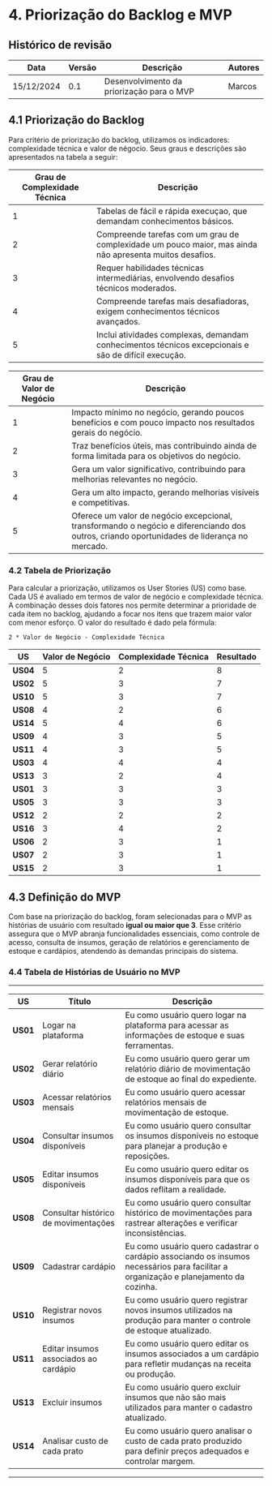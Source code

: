 # **4. Priorização do Backlog e MVP**

## Histórico de revisão

|Data      |Versão    |Descrição                                |Autores|
|----------|----------|-----------------------------------------|-------|
|15/12/2024|0.1       |Desenvolvimento da priorização para o MVP|Marcos |

## 4.1 Priorização do Backlog

Para critério de priorização do backlog, utilizamos os indicadores: complexidade técnica e valor de négocio. Seus graus e descrições são apresentados na tabela a seguir:

|Grau de Complexidade Técnica|Descrição|
|----------------------------|---------|
|1                           |Tabelas de fácil e rápida execuçao, que demandam conhecimentos básicos.|
|2                           |Compreende tarefas com um grau de complexidade um pouco maior, mas ainda não apresenta muitos desafios.|
|3                           |Requer habilidades técnicas intermediárias, envolvendo desafios técnicos moderados.|
|4                           |Compreende tarefas mais desafiadoras, exigem conhecimentos técnicos avançados.|
|5                           |Inclui atividades complexas, demandam conhecimentos técnicos excepcionais e são de difícil execução.|

|Grau de Valor de Negócio|Descrição|
|------------------------|---------|
|1                       |Impacto mínimo no negócio, gerando poucos benefícios e com pouco impacto nos resultados gerais do negócio.|
|2                       |Traz benefícios úteis, mas contribuindo ainda de forma limitada para os objetivos do negócio.|
|3                       |Gera um valor significativo, contribuindo para melhorias relevantes no negócio.|
|4                       |Gera um alto impacto, gerando melhorias visíveis e competitivas.|
|5                       |Oferece um valor de negócio excepcional, transformando o negócio e diferenciando dos outros, criando oportunidades de liderança no mercado.|

### 4.2 Tabela de Priorização

Para calcular a priorização, utilizamos os User Stories (US) como base. Cada US é avaliado em termos de valor de negócio e complexidade técnica. A combinação desses dois fatores nos permite determinar a prioridade de cada item no backlog, ajudando a focar nos itens que trazem maior valor com menor esforço. O valor do resultado é dado pela fórmula:

```plaintext
2 * Valor de Negócio - Complexidade Técnica
```

| **US**  | **Valor de Negócio** | **Complexidade Técnica** | **Resultado** |
|---------|----------------------|--------------------------|---------------|
| **US04**|5                     |2                         |8              |
| **US02**|5                     |3                         |7              |
| **US10**|5                     |3                         |7              |
| **US08**|4                     |2                         |6              |
| **US14**|5                     |4                         |6              |
| **US09**|4                     |3                         |5              |
| **US11**|4                     |3                         |5              |
| **US03**|4                     |4                         |4              |
| **US13**|3                     |2                         |4              |
| **US01**|3                     |3                         |3              |
| **US05**|3                     |3                         |3              |
| **US12**|2                     |2                         |2              |
| **US16**|3                     |4                         |2              |
| **US06**|2                     |3                         |1              |
| **US07**|2                     |3                         |1              |
| **US15**|2                     |3                         |1              |

## 4.3 Definição do MVP  

Com base na priorização do backlog, foram selecionadas para o MVP as histórias de usuário com resultado **igual ou maior que 3**. Esse critério assegura que o MVP abranja funcionalidades essenciais, como controle de acesso, consulta de insumos, geração de relatórios e gerenciamento de estoque e cardápios, atendendo às demandas principais do sistema.

### 4.4 Tabela de Histórias de Usuário no MVP  

---

| **US**  | **Título**                                | **Descrição**                                                                                 |
|---------|------------------------------------------|---------------------------------------------------------------------------------------------|
| **US01** | Logar na plataforma                      | Eu como usuário quero logar na plataforma para acessar as informações de estoque e suas ferramentas. |
| **US02** | Gerar relatório diário                   | Eu como usuário quero gerar um relatório diário de movimentação de estoque ao final do expediente. |
| **US03** | Acessar relatórios mensais               | Eu como usuário quero acessar relatórios mensais de movimentação de estoque.                 |
| **US04** | Consultar insumos disponíveis            | Eu como usuário quero consultar os insumos disponíveis no estoque para planejar a produção e reposições. |
| **US05** | Editar insumos disponíveis               | Eu como usuário quero editar os insumos disponíveis para que os dados reflitam a realidade.  |
| **US08** | Consultar histórico de movimentações     | Eu como usuário quero consultar histórico de movimentações para rastrear alterações e verificar inconsistências. |
| **US09** | Cadastrar cardápio                       | Eu como usuário quero cadastrar o cardápio associando os insumos necessários para facilitar a organização e planejamento da cozinha. |
| **US10** | Registrar novos insumos                  | Eu como usuário quero registrar novos insumos utilizados na produção para manter o controle de estoque atualizado. |
| **US11** | Editar insumos associados ao cardápio    | Eu como usuário quero editar os insumos associados a um cardápio para refletir mudanças na receita ou produção. |
| **US13** | Excluir insumos                          | Eu como usuário quero excluir insumos que não são mais utilizados para manter o cadastro atualizado. |
| **US14** | Analisar custo de cada prato             | Eu como usuário quero analisar o custo de cada prato produzido para definir preços adequados e controlar margem. |

---

